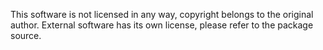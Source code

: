 This software is not licensed in any way, copyright belongs to the original author.
External software has its own license, please refer to the package source.
